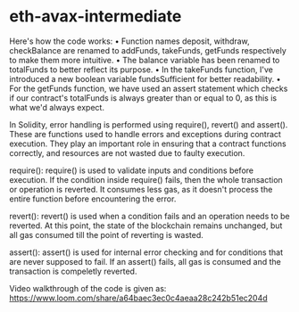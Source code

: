 # eth-avax-intermediate

Here's how the code works:
•	Function names deposit, withdraw, checkBalance are renamed to addFunds, takeFunds, getFunds respectively to make them more intuitive.
•	The balance variable has been renamed to totalFunds to better reflect its purpose.
•	In the takeFunds function, I've introduced a new boolean variable fundsSufficient for better readability.
•	For the getFunds function, we have used an assert statement which checks if our contract's totalFunds is always greater than or equal to 0, as this is what we'd always expect.

In Solidity, error handling is performed using require(), revert() and assert(). 
These are functions used to handle errors and exceptions during contract execution. 
They play an important role in ensuring that a contract functions correctly, and resources are not wasted due to faulty execution.

require(): require() is used to validate inputs and conditions before execution. 
If the condition inside require() fails, then the whole transaction or operation is reverted. 
It consumes less gas, as it doesn't process the entire function before encountering the error.

revert(): revert() is used when a condition fails and an operation needs to be reverted. 
At this point, the state of the blockchain remains unchanged, but all gas consumed till the point of reverting is wasted.

assert(): assert() is used for internal error checking and for conditions that are never supposed to fail. 
If an assert() fails, all gas is consumed and the transaction is compeletly reverted.


Video walkthrough of the code is given as:
https://www.loom.com/share/a64baec3ec0c4aeaa28c242b51ec204d

